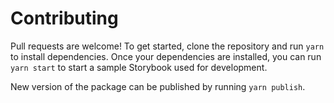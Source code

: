 # Contributing

Pull requests are welcome! To get started, clone the repository and run `yarn` to install dependencies.
Once your dependencies are installed, you can run `yarn start` to start a sample Storybook used for development.

New version of the package can be published by running `yarn publish`.